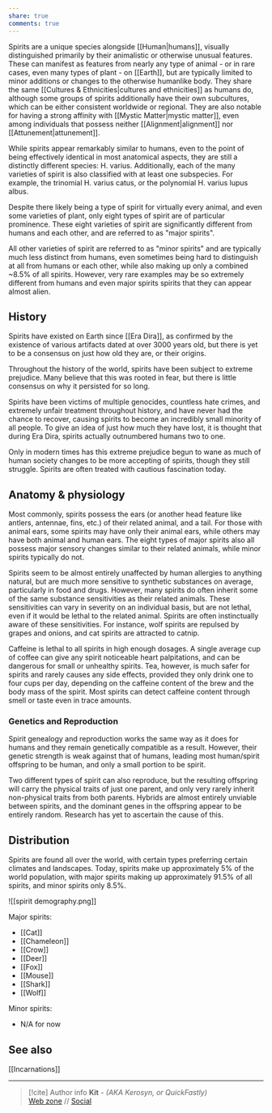 ```yaml
---
share: true
comments: true
---
```

Spirits are a unique species alongside [[Human|humans]], visually distinguished primarily by their animalistic or otherwise unusual features. These can manifest as features from nearly any type of animal - or in rare cases, even many types of plant - on [[Earth]], but are typically limited to minor additions or changes to the otherwise humanlike body. They share the same [[Cultures & Ethnicities|cultures and ethnicities]] as humans do, although some groups of spirits additionally have their own subcultures, which can be either consistent worldwide or regional. They are also notable for having a strong affinity with [[Mystic Matter|mystic matter]], even among individuals that possess neither [[Alignment|alignment]] nor [[Attunement|attunement]].

While spirits appear remarkably similar to humans, even to the point of being effectively identical in most anatomical aspects, they are still a distinctly different species: H. varius. Additionally, each of the many varieties of spirit is also classified with at least one subspecies. For example, the trinomial H. varius catus, or the polynomial H. varius lupus albus.

Despite there likely being a type of spirit for virtually every animal, and even some varieties of plant, only eight types of spirit are of particular prominence. These eight varieties of spirit are significantly different from humans and each other, and are referred to as "major spirits".

All other varieties of spirit are referred to as "minor spirits" and are typically much less distinct from humans, even sometimes being hard to distinguish at all from humans or each other, while also making up only a combined ~8.5% of all spirits. However, very rare examples may be so extremely different from humans and even major spirits spirits that they can appear almost alien.

## History

Spirits have existed on Earth since [[Era Dira]], as confirmed by the existence of various artifacts dated at over 3000 years old, but there is yet to be a consensus on just how old they are, or their origins.

Throughout the history of the world, spirits have been subject to extreme prejudice. Many believe that this was rooted in fear, but there is little consensus on why it persisted for so long.

Spirits have been victims of multiple genocides, countless hate crimes, and extremely unfair treatment throughout history, and have never had the chance to recover, causing spirits to become an incredibly small minority of all people. To give an idea of just how much they have lost, it is thought that during Era Dira, spirits actually outnumbered humans two to one.

Only in modern times has this extreme prejudice begun to wane as much of human society changes to be more accepting of spirits, though they still struggle. Spirits are often treated with cautious fascination today.

## Anatomy & physiology

Most commonly, spirits possess the ears (or another head feature like antlers, antennae, fins, etc.) of their related animal, and a tail. For those with animal ears, some spirits may have only their animal ears, while others may have both animal and human ears. The eight types of major spirits also all possess major sensory changes similar to their related animals, while minor spirits typically do not.

Spirits seem to be almost entirely unaffected by human allergies to anything natural, but are much more sensitive to synthetic substances on average, particularly in food and drugs. However, many spirits do often inherit some of the same substance sensitivities as their related animals. These sensitivities can vary in severity on an individual basis, but are not lethal, even if it would be lethal to the related animal. Spirits are often instinctually aware of these sensitivities. For instance, wolf spirits are repulsed by grapes and onions, and cat spirits are attracted to catnip.

Caffeine is lethal to all spirits in high enough dosages. A single average cup of coffee can give any spirit noticeable heart palpitations, and can be dangerous for small or unhealthy spirits. Tea, however, is much safer for spirits and rarely causes any side effects, provided they only drink one to four cups per day, depending on the caffeine content of the brew and the body mass of the spirit. Most spirits can detect caffeine content through smell or taste even in trace amounts.

### Genetics and Reproduction

Spirit genealogy and reproduction works the same way as it does for humans and they remain genetically compatible as a result. However, their genetic strength is weak against that of humans, leading most human/spirit offspring to be human, and only a small portion to be spirit.

Two different types of spirit can also reproduce, but the resulting offspring will carry the physical traits of just one parent, and only very rarely inherit non-physical traits from both parents. Hybrids are almost entirely unviable between spirits, and the dominant genes in the offspring appear to be entirely random. Research has yet to ascertain the cause of this.

## Distribution

Spirits are found all over the world, with certain types preferring certain climates and landscapes. Today, spirits make up approximately 5% of the world population, with major spirits making up approximately 91.5% of all spirits, and minor spirits only 8.5%.

![[spirit demography.png]]

Major spirits:
- [[Cat]]
- [[Chameleon]]
- [[Crow]]
- [[Deer]]
- [[Fox]]
- [[Mouse]]
- [[Shark]]
- [[Wolf]]

Minor spirits:
- N/A for now

## See also

[[Incarnations]]

-----
> [!cite] Author info
> **Kit** - *(AKA Kerosyn, or QuickFastly)*\
> [Web zone](https://kerosyn.link) // [Social](https://a.tripulse.link/@kit)